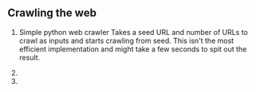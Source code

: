 Crawling the web
----------------

1. Simple python web crawler
   Takes a seed URL and number of URLs to crawl as inputs and starts crawling from seed. This isn't the most efficient implementation and might take a few seconds to spit out the result.


2. 


3. 
 